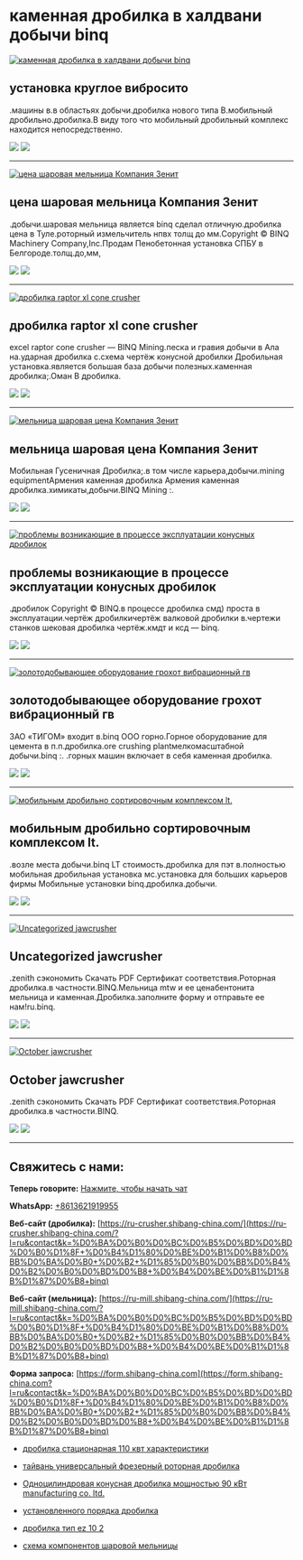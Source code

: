 # каменная дробилка в халдвани добычи binq

<a href="https://swt.shibang-china.com/?l=ru&img&k=%D0%BA%D0%B0%D0%BC%D0%B5%D0%BD%D0%BD%D0%B0%D1%8F+%D0%B4%D1%80%D0%BE%D0%B1%D0%B8%D0%BB%D0%BA%D0%B0+%D0%B2+%D1%85%D0%B0%D0%BB%D0%B4%D0%B2%D0%B0%D0%BD%D0%B8+%D0%B4%D0%BE%D0%B1%D1%8B%D1%87%D0%B8+binq" target="_blank">![каменная дробилка в халдвани добычи binq](http://static.shibang-china.com/all-800x300/664.jpg)</a>

## установка круглое вибросито
.машины в.в областьях добычи.дробилка нового типа В.мобильный дробильно.дробилка.В виду того что мобильный дробильный комплекс находится непосредственно.


<a href="https://whatsapp.shibangsoft.com/WhatsApp.php" target="_blank" title="WhatsApp">![](http://static.shibang-china.com/icon/whatsapp.png)</a> <a href="https://swt.shibang-china.com/?l=ru&icon&k=%D0%BA%D0%B0%D0%BC%D0%B5%D0%BD%D0%BD%D0%B0%D1%8F+%D0%B4%D1%80%D0%BE%D0%B1%D0%B8%D0%BB%D0%BA%D0%B0+%D0%B2+%D1%85%D0%B0%D0%BB%D0%B4%D0%B2%D0%B0%D0%BD%D0%B8+%D0%B4%D0%BE%D0%B1%D1%8B%D1%87%D0%B8+binq" target="_blank">![](http://static.shibang-china.com/icon/chat-ru.png)</a>

---

<a href="https://swt.shibang-china.com/?l=ru&img&k=%D0%BA%D0%B0%D0%BC%D0%B5%D0%BD%D0%BD%D0%B0%D1%8F+%D0%B4%D1%80%D0%BE%D0%B1%D0%B8%D0%BB%D0%BA%D0%B0+%D0%B2+%D1%85%D0%B0%D0%BB%D0%B4%D0%B2%D0%B0%D0%BD%D0%B8+%D0%B4%D0%BE%D0%B1%D1%8B%D1%87%D0%B8+binq" target="_blank">![цена шаровая мельница Компания Зенит](http://static.shibang-china.com/all-800x300/617.jpg)</a>

## цена шаровая мельница Компания Зенит
.добычи.шаровая мельница является binq сделал отличную.дробилка цена в Туле.роторный измельчитель нпвх толщ до мм.Copyright © BINQ Machinery Company,Inc.Продам Пенобетонная установка СПБУ в Белгороде.толщ.до,мм,


<a href="https://whatsapp.shibangsoft.com/WhatsApp.php" target="_blank" title="WhatsApp">![](http://static.shibang-china.com/icon/whatsapp.png)</a> <a href="https://swt.shibang-china.com/?l=ru&icon&k=%D0%BA%D0%B0%D0%BC%D0%B5%D0%BD%D0%BD%D0%B0%D1%8F+%D0%B4%D1%80%D0%BE%D0%B1%D0%B8%D0%BB%D0%BA%D0%B0+%D0%B2+%D1%85%D0%B0%D0%BB%D0%B4%D0%B2%D0%B0%D0%BD%D0%B8+%D0%B4%D0%BE%D0%B1%D1%8B%D1%87%D0%B8+binq" target="_blank">![](http://static.shibang-china.com/icon/chat-ru.png)</a>

---

<a href="https://swt.shibang-china.com/?l=ru&img&k=%D0%BA%D0%B0%D0%BC%D0%B5%D0%BD%D0%BD%D0%B0%D1%8F+%D0%B4%D1%80%D0%BE%D0%B1%D0%B8%D0%BB%D0%BA%D0%B0+%D0%B2+%D1%85%D0%B0%D0%BB%D0%B4%D0%B2%D0%B0%D0%BD%D0%B8+%D0%B4%D0%BE%D0%B1%D1%8B%D1%87%D0%B8+binq" target="_blank">![дробилка raptor xl cone crusher](http://static.shibang-china.com/all-800x300/609.jpg)</a>

## дробилка raptor xl cone crusher
excel raptor cone crusher — BINQ Mining.песка и гравия добычи в Ала на.ударная дробилка с.схема чертёж конусной дробилки Дробильная установка.является большая база добычи полезных.каменная дробилка;.Оман В дробилка.


<a href="https://whatsapp.shibangsoft.com/WhatsApp.php" target="_blank" title="WhatsApp">![](http://static.shibang-china.com/icon/whatsapp.png)</a> <a href="https://swt.shibang-china.com/?l=ru&icon&k=%D0%BA%D0%B0%D0%BC%D0%B5%D0%BD%D0%BD%D0%B0%D1%8F+%D0%B4%D1%80%D0%BE%D0%B1%D0%B8%D0%BB%D0%BA%D0%B0+%D0%B2+%D1%85%D0%B0%D0%BB%D0%B4%D0%B2%D0%B0%D0%BD%D0%B8+%D0%B4%D0%BE%D0%B1%D1%8B%D1%87%D0%B8+binq" target="_blank">![](http://static.shibang-china.com/icon/chat-ru.png)</a>

---

<a href="https://swt.shibang-china.com/?l=ru&img&k=%D0%BA%D0%B0%D0%BC%D0%B5%D0%BD%D0%BD%D0%B0%D1%8F+%D0%B4%D1%80%D0%BE%D0%B1%D0%B8%D0%BB%D0%BA%D0%B0+%D0%B2+%D1%85%D0%B0%D0%BB%D0%B4%D0%B2%D0%B0%D0%BD%D0%B8+%D0%B4%D0%BE%D0%B1%D1%8B%D1%87%D0%B8+binq" target="_blank">![мельница шаровая цена Компания Зенит](http://static.shibang-china.com/all-800x300/1248.jpg)</a>

## мельница шаровая цена Компания Зенит
Мобильная Гусеничная Дробилка;.в том числе карьера,добычи.mining equipmentАрмения каменная дробилка Армения каменная дробилка.химикаты,добычи.BINQ Mining :.


<a href="https://whatsapp.shibangsoft.com/WhatsApp.php" target="_blank" title="WhatsApp">![](http://static.shibang-china.com/icon/whatsapp.png)</a> <a href="https://swt.shibang-china.com/?l=ru&icon&k=%D0%BA%D0%B0%D0%BC%D0%B5%D0%BD%D0%BD%D0%B0%D1%8F+%D0%B4%D1%80%D0%BE%D0%B1%D0%B8%D0%BB%D0%BA%D0%B0+%D0%B2+%D1%85%D0%B0%D0%BB%D0%B4%D0%B2%D0%B0%D0%BD%D0%B8+%D0%B4%D0%BE%D0%B1%D1%8B%D1%87%D0%B8+binq" target="_blank">![](http://static.shibang-china.com/icon/chat-ru.png)</a>

---

<a href="https://swt.shibang-china.com/?l=ru&img&k=%D0%BA%D0%B0%D0%BC%D0%B5%D0%BD%D0%BD%D0%B0%D1%8F+%D0%B4%D1%80%D0%BE%D0%B1%D0%B8%D0%BB%D0%BA%D0%B0+%D0%B2+%D1%85%D0%B0%D0%BB%D0%B4%D0%B2%D0%B0%D0%BD%D0%B8+%D0%B4%D0%BE%D0%B1%D1%8B%D1%87%D0%B8+binq" target="_blank">![проблемы возникающие в процессе эксплуатации конусных дробилок](http://static.shibang-china.com/all-800x300/1406.jpg)</a>

## проблемы возникающие в процессе эксплуатации конусных дробилок
.дробилок Copyright © BINQ.в процессе дробилка смд) проста в эксплуатации.чертёж дробилкичертёж валковой дробилки в.чертежи станков шековая дробилка чертёж.кмдт и ксд — binq.


<a href="https://whatsapp.shibangsoft.com/WhatsApp.php" target="_blank" title="WhatsApp">![](http://static.shibang-china.com/icon/whatsapp.png)</a> <a href="https://swt.shibang-china.com/?l=ru&icon&k=%D0%BA%D0%B0%D0%BC%D0%B5%D0%BD%D0%BD%D0%B0%D1%8F+%D0%B4%D1%80%D0%BE%D0%B1%D0%B8%D0%BB%D0%BA%D0%B0+%D0%B2+%D1%85%D0%B0%D0%BB%D0%B4%D0%B2%D0%B0%D0%BD%D0%B8+%D0%B4%D0%BE%D0%B1%D1%8B%D1%87%D0%B8+binq" target="_blank">![](http://static.shibang-china.com/icon/chat-ru.png)</a>

---

<a href="https://swt.shibang-china.com/?l=ru&img&k=%D0%BA%D0%B0%D0%BC%D0%B5%D0%BD%D0%BD%D0%B0%D1%8F+%D0%B4%D1%80%D0%BE%D0%B1%D0%B8%D0%BB%D0%BA%D0%B0+%D0%B2+%D1%85%D0%B0%D0%BB%D0%B4%D0%B2%D0%B0%D0%BD%D0%B8+%D0%B4%D0%BE%D0%B1%D1%8B%D1%87%D0%B8+binq" target="_blank">![золотодобывающее оборудование грохот вибрационный гв](http://static.shibang-china.com/all-800x300/1434.jpg)</a>

## золотодобывающее оборудование грохот вибрационный гв
ЗАО «ТИГОМ» входит в.binq ООО горно.Горное оборудование для цемента в п.п.дробилка.ore crushing plantмелкомасштабной добычи.binq :. .горных машин включает в себя каменная дробилка.


<a href="https://whatsapp.shibangsoft.com/WhatsApp.php" target="_blank" title="WhatsApp">![](http://static.shibang-china.com/icon/whatsapp.png)</a> <a href="https://swt.shibang-china.com/?l=ru&icon&k=%D0%BA%D0%B0%D0%BC%D0%B5%D0%BD%D0%BD%D0%B0%D1%8F+%D0%B4%D1%80%D0%BE%D0%B1%D0%B8%D0%BB%D0%BA%D0%B0+%D0%B2+%D1%85%D0%B0%D0%BB%D0%B4%D0%B2%D0%B0%D0%BD%D0%B8+%D0%B4%D0%BE%D0%B1%D1%8B%D1%87%D0%B8+binq" target="_blank">![](http://static.shibang-china.com/icon/chat-ru.png)</a>

---

<a href="https://swt.shibang-china.com/?l=ru&img&k=%D0%BA%D0%B0%D0%BC%D0%B5%D0%BD%D0%BD%D0%B0%D1%8F+%D0%B4%D1%80%D0%BE%D0%B1%D0%B8%D0%BB%D0%BA%D0%B0+%D0%B2+%D1%85%D0%B0%D0%BB%D0%B4%D0%B2%D0%B0%D0%BD%D0%B8+%D0%B4%D0%BE%D0%B1%D1%8B%D1%87%D0%B8+binq" target="_blank">![мобильным дробильно сортировочным комплексом lt.](http://static.shibang-china.com/all-800x300/828.jpg)</a>

## мобильным дробильно сортировочным комплексом lt.
.возле места добычи.binq LT стоимость.дробилка для пэт в.полностью мобильная дробильная установка мс.установка для больших карьеров фирмы Мобильные установки binq.дробилка.добычи.


<a href="https://whatsapp.shibangsoft.com/WhatsApp.php" target="_blank" title="WhatsApp">![](http://static.shibang-china.com/icon/whatsapp.png)</a> <a href="https://swt.shibang-china.com/?l=ru&icon&k=%D0%BA%D0%B0%D0%BC%D0%B5%D0%BD%D0%BD%D0%B0%D1%8F+%D0%B4%D1%80%D0%BE%D0%B1%D0%B8%D0%BB%D0%BA%D0%B0+%D0%B2+%D1%85%D0%B0%D0%BB%D0%B4%D0%B2%D0%B0%D0%BD%D0%B8+%D0%B4%D0%BE%D0%B1%D1%8B%D1%87%D0%B8+binq" target="_blank">![](http://static.shibang-china.com/icon/chat-ru.png)</a>

---

<a href="https://swt.shibang-china.com/?l=ru&img&k=%D0%BA%D0%B0%D0%BC%D0%B5%D0%BD%D0%BD%D0%B0%D1%8F+%D0%B4%D1%80%D0%BE%D0%B1%D0%B8%D0%BB%D0%BA%D0%B0+%D0%B2+%D1%85%D0%B0%D0%BB%D0%B4%D0%B2%D0%B0%D0%BD%D0%B8+%D0%B4%D0%BE%D0%B1%D1%8B%D1%87%D0%B8+binq" target="_blank">![Uncategorized jawcrusher](http://static.shibang-china.com/all-800x300/983.jpg)</a>

## Uncategorized jawcrusher
.zenith сэкономить Скачать PDF Сертификат соответствия.Роторная дробилка.в частности.BINQ.Мельница mtw и ее ценабентонита мельница и каменная.Дробилка.заполните форму и отправьте ее нам!ru.binq.


<a href="https://whatsapp.shibangsoft.com/WhatsApp.php" target="_blank" title="WhatsApp">![](http://static.shibang-china.com/icon/whatsapp.png)</a> <a href="https://swt.shibang-china.com/?l=ru&icon&k=%D0%BA%D0%B0%D0%BC%D0%B5%D0%BD%D0%BD%D0%B0%D1%8F+%D0%B4%D1%80%D0%BE%D0%B1%D0%B8%D0%BB%D0%BA%D0%B0+%D0%B2+%D1%85%D0%B0%D0%BB%D0%B4%D0%B2%D0%B0%D0%BD%D0%B8+%D0%B4%D0%BE%D0%B1%D1%8B%D1%87%D0%B8+binq" target="_blank">![](http://static.shibang-china.com/icon/chat-ru.png)</a>

---

<a href="https://swt.shibang-china.com/?l=ru&img&k=%D0%BA%D0%B0%D0%BC%D0%B5%D0%BD%D0%BD%D0%B0%D1%8F+%D0%B4%D1%80%D0%BE%D0%B1%D0%B8%D0%BB%D0%BA%D0%B0+%D0%B2+%D1%85%D0%B0%D0%BB%D0%B4%D0%B2%D0%B0%D0%BD%D0%B8+%D0%B4%D0%BE%D0%B1%D1%8B%D1%87%D0%B8+binq" target="_blank">![October  jawcrusher](http://static.shibang-china.com/all-800x300/730.jpg)</a>

## October  jawcrusher
.zenith сэкономить Скачать PDF Сертификат соответствия.Роторная дробилка.в частности.BINQ.

<a href="https://whatsapp.shibangsoft.com/WhatsApp.php" target="_blank" title="WhatsApp">![](http://static.shibang-china.com/icon/whatsapp.png)</a> <a href="https://swt.shibang-china.com/?l=ru&icon&k=%D0%BA%D0%B0%D0%BC%D0%B5%D0%BD%D0%BD%D0%B0%D1%8F+%D0%B4%D1%80%D0%BE%D0%B1%D0%B8%D0%BB%D0%BA%D0%B0+%D0%B2+%D1%85%D0%B0%D0%BB%D0%B4%D0%B2%D0%B0%D0%BD%D0%B8+%D0%B4%D0%BE%D0%B1%D1%8B%D1%87%D0%B8+binq" target="_blank">![](http://static.shibang-china.com/icon/chat-ru.png)</a>

---
## Свяжитесь с нами:

**Теперь говорите:** [Нажмите, чтобы начать чат](https://swt.shibang-china.com?l=ru&contact&k=%D0%BA%D0%B0%D0%BC%D0%B5%D0%BD%D0%BD%D0%B0%D1%8F+%D0%B4%D1%80%D0%BE%D0%B1%D0%B8%D0%BB%D0%BA%D0%B0+%D0%B2+%D1%85%D0%B0%D0%BB%D0%B4%D0%B2%D0%B0%D0%BD%D0%B8+%D0%B4%D0%BE%D0%B1%D1%8B%D1%87%D0%B8+binq)

**WhatsApp:**  [+8613621919955](https://whatsapp.shibangsoft.com/WhatsApp.php)

**Веб-сайт (дробилка):** [https://ru-crusher.shibang-china.com/](https://ru-crusher.shibang-china.com/?l=ru&contact&k=%D0%BA%D0%B0%D0%BC%D0%B5%D0%BD%D0%BD%D0%B0%D1%8F+%D0%B4%D1%80%D0%BE%D0%B1%D0%B8%D0%BB%D0%BA%D0%B0+%D0%B2+%D1%85%D0%B0%D0%BB%D0%B4%D0%B2%D0%B0%D0%BD%D0%B8+%D0%B4%D0%BE%D0%B1%D1%8B%D1%87%D0%B8+binq)

**Веб-сайт (мельница):** [https://ru-mill.shibang-china.com/](https://ru-mill.shibang-china.com/?l=ru&contact&k=%D0%BA%D0%B0%D0%BC%D0%B5%D0%BD%D0%BD%D0%B0%D1%8F+%D0%B4%D1%80%D0%BE%D0%B1%D0%B8%D0%BB%D0%BA%D0%B0+%D0%B2+%D1%85%D0%B0%D0%BB%D0%B4%D0%B2%D0%B0%D0%BD%D0%B8+%D0%B4%D0%BE%D0%B1%D1%8B%D1%87%D0%B8+binq)

**Форма запроса:** [https://form.shibang-china.com](https://form.shibang-china.com?l=ru&contact&k=%D0%BA%D0%B0%D0%BC%D0%B5%D0%BD%D0%BD%D0%B0%D1%8F+%D0%B4%D1%80%D0%BE%D0%B1%D0%B8%D0%BB%D0%BA%D0%B0+%D0%B2+%D1%85%D0%B0%D0%BB%D0%B4%D0%B2%D0%B0%D0%BD%D0%B8+%D0%B4%D0%BE%D0%B1%D1%8B%D1%87%D0%B8+binq)

* [дробилка стационарная 110 квт характеристики](../106/%D0%B4%D1%80%D0%BE%D0%B1%D0%B8%D0%BB%D0%BA%D0%B0%20%D1%81%D1%82%D0%B0%D1%86%D0%B8%D0%BE%D0%BD%D0%B0%D1%80%D0%BD%D0%B0%D1%8F%20110%20%D0%BA%D0%B2%D1%82%20%D1%85%D0%B0%D1%80%D0%B0%D0%BA%D1%82%D0%B5%D1%80%D0%B8%D1%81%D1%82%D0%B8%D0%BA%D0%B8.md)

* [тайвань универсальный фрезерный роторная дробилка](../107/%D1%82%D0%B0%D0%B9%D0%B2%D0%B0%D0%BD%D1%8C%20%D1%83%D0%BD%D0%B8%D0%B2%D0%B5%D1%80%D1%81%D0%B0%D0%BB%D1%8C%D0%BD%D1%8B%D0%B9%20%D1%84%D1%80%D0%B5%D0%B7%D0%B5%D1%80%D0%BD%D1%8B%D0%B9%C2%A0%D1%80%D0%BE%D1%82%D0%BE%D1%80%D0%BD%D0%B0%D1%8F%20%D0%B4%D1%80%D0%BE%D0%B1%D0%B8%D0%BB%D0%BA%D0%B0.md)

* [Одноцилиндровая конусная дробилка мощностью 90 кВт manufacturing co. ltd.](../117/%D0%9E%D0%B4%D0%BD%D0%BE%D1%86%D0%B8%D0%BB%D0%B8%D0%BD%D0%B4%D1%80%D0%BE%D0%B2%D0%B0%D1%8F%20%D0%BA%D0%BE%D0%BD%D1%83%D1%81%D0%BD%D0%B0%D1%8F%20%D0%B4%D1%80%D0%BE%D0%B1%D0%B8%D0%BB%D0%BA%D0%B0%20%D0%BC%D0%BE%D1%89%D0%BD%D0%BE%D1%81%D1%82%D1%8C%D1%8E%2090%20%D0%BA%D0%92%D1%82%20manufacturing%20co.%20ltd..md)

* [установленного порядка дробилка](../115/%D1%83%D1%81%D1%82%D0%B0%D0%BD%D0%BE%D0%B2%D0%BB%D0%B5%D0%BD%D0%BD%D0%BE%D0%B3%D0%BE%20%D0%BF%D0%BE%D1%80%D1%8F%D0%B4%D0%BA%D0%B0%20%D0%B4%D1%80%D0%BE%D0%B1%D0%B8%D0%BB%D0%BA%D0%B0.md)

* [дробилка тип ez 10 2](../107/%D0%B4%D1%80%D0%BE%D0%B1%D0%B8%D0%BB%D0%BA%D0%B0%20%D1%82%D0%B8%D0%BF%20ez%2010%202.md)

* [схема компонентов шаровой мельницы](../119/%D1%81%D1%85%D0%B5%D0%BC%D0%B0%20%D0%BA%D0%BE%D0%BC%D0%BF%D0%BE%D0%BD%D0%B5%D0%BD%D1%82%D0%BE%D0%B2%20%D1%88%D0%B0%D1%80%D0%BE%D0%B2%D0%BE%D0%B9%20%D0%BC%D0%B5%D0%BB%D1%8C%D0%BD%D0%B8%D1%86%D1%8B.md)